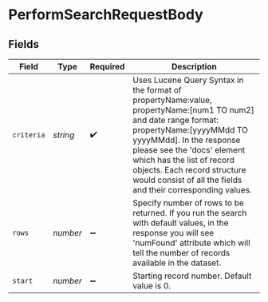 # PerformSearchRequestBody


## Fields

| Field                                                                                                                                                                                                                                                                                                                           | Type                                                                                                                                                                                                                                                                                                                            | Required                                                                                                                                                                                                                                                                                                                        | Description                                                                                                                                                                                                                                                                                                                     |
| ------------------------------------------------------------------------------------------------------------------------------------------------------------------------------------------------------------------------------------------------------------------------------------------------------------------------------- | ------------------------------------------------------------------------------------------------------------------------------------------------------------------------------------------------------------------------------------------------------------------------------------------------------------------------------- | ------------------------------------------------------------------------------------------------------------------------------------------------------------------------------------------------------------------------------------------------------------------------------------------------------------------------------- | ------------------------------------------------------------------------------------------------------------------------------------------------------------------------------------------------------------------------------------------------------------------------------------------------------------------------------- |
| `criteria`                                                                                                                                                                                                                                                                                                                      | *string*                                                                                                                                                                                                                                                                                                                        | :heavy_check_mark:                                                                                                                                                                                                                                                                                                              | Uses Lucene Query Syntax in the format of propertyName:value, propertyName:[num1 TO num2] and date range format: propertyName:[yyyyMMdd TO yyyyMMdd]. In the response please see the 'docs' element which has the list of record objects. Each record structure would consist of all the fields and their corresponding values. |
| `rows`                                                                                                                                                                                                                                                                                                                          | *number*                                                                                                                                                                                                                                                                                                                        | :heavy_minus_sign:                                                                                                                                                                                                                                                                                                              | Specify number of rows to be returned. If you run the search with default values, in the response you will see 'numFound' attribute which will tell the number of records available in the dataset.                                                                                                                             |
| `start`                                                                                                                                                                                                                                                                                                                         | *number*                                                                                                                                                                                                                                                                                                                        | :heavy_minus_sign:                                                                                                                                                                                                                                                                                                              | Starting record number. Default value is 0.                                                                                                                                                                                                                                                                                     |